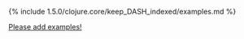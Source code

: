 {% include 1.5.0/clojure.core/keep_DASH_indexed/examples.md %}

[Please add examples!](https://github.com/arrdem/grimoire/edit/master/_includes/1.6.0/clojure.core/keep_DASH_indexed/examples.md)

